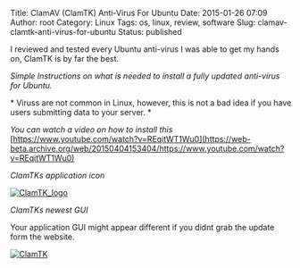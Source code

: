 Title: ClamAV (ClamTK) Anti-Virus For Ubuntu
Date: 2015-01-26 07:09
Author: root
Category: Linux
Tags: os, linux, review, software
Slug: clamav-clamtk-anti-virus-for-ubuntu
Status: published

I reviewed and tested every Ubuntu anti-virus I was able to get my hands on, ClamTK is by far the best.

*Simple Instructions on what is needed to install a fully updated anti-virus for Ubuntu.*

\* Viruss are not common in Linux, however, this is not a bad idea if you have users submitting data to your server. \*

*You can watch a video on how to install this*  
[https://www.youtube.com/watch?v=REqitWT1Wu0](https://web-beta.archive.org/web/20150404153404/https://www.youtube.com/watch?v=REqitWT1Wu0)

*ClamTKs application icon*

[![ClamTK\_logo](https://web-beta.archive.org/web/20150404153404im_/http://codeholics.com/wp-content/uploads/ClamTK_logo.png)](https://web-beta.archive.org/web/20150404153404/http://codeholics.com/wp-content/uploads/ClamTK_logo.png)

*ClamTKs newest GUI*  
  
Your application GUI might appear different if you didnt grab the update form the website.

[![ClamTK](https://web-beta.archive.org/web/20150404153404im_/http://codeholics.com/wp-content/uploads/ClamTK.png)](https://web-beta.archive.org/web/20150404153404/http://codeholics.com/wp-content/uploads/ClamTK.png)